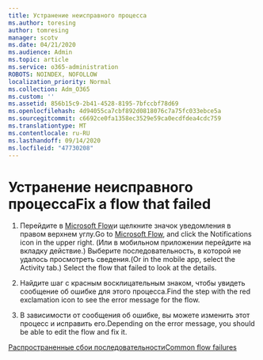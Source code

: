 ```yaml
---
title: Устранение неисправного процесса
ms.author: toresing
author: tomresing
manager: scotv
ms.date: 04/21/2020
ms.audience: Admin
ms.topic: article
ms.service: o365-administration
ROBOTS: NOINDEX, NOFOLLOW
localization_priority: Normal
ms.collection: Adm_O365
ms.custom: ''
ms.assetid: 856b15c9-2b41-4528-8195-7bfccbf78d69
ms.openlocfilehash: 4d94055ca7cbf892d0818076c7a75fc033ebce5a
ms.sourcegitcommit: c6692ce0fa1358ec3529e59ca0ecdfdea4cdc759
ms.translationtype: MT
ms.contentlocale: ru-RU
ms.lasthandoff: 09/14/2020
ms.locfileid: "47730208"
---
```

# <a name="fix-a-flow-that-failed"></a><span data-ttu-id="c8075-102">Устранение неисправного процесса</span><span class="sxs-lookup"><span data-stu-id="c8075-102">Fix a flow that failed</span></span>

1. <span data-ttu-id="c8075-103">Перейдите в [Microsoft Flow](https://flow.microsoft.com/)и щелкните значок уведомления в правом верхнем углу.</span><span class="sxs-lookup"><span data-stu-id="c8075-103">Go to [Microsoft Flow](https://flow.microsoft.com/), and click the Notifications icon in the upper right.</span></span> <span data-ttu-id="c8075-104">(Или в мобильном приложении перейдите на вкладку действие.) Выберите последовательность, в которой не удалось просмотреть сведения.</span><span class="sxs-lookup"><span data-stu-id="c8075-104">(Or in the mobile app, select the Activity tab.) Select the flow that failed to look at the details.</span></span>
    
2. <span data-ttu-id="c8075-105">Найдите шаг с красным восклицательным знаком, чтобы увидеть сообщение об ошибке для этого процесса.</span><span class="sxs-lookup"><span data-stu-id="c8075-105">Find the step with the red exclamation icon to see the error message for the flow.</span></span>
    
3. <span data-ttu-id="c8075-106">В зависимости от сообщения об ошибке, вы можете изменить этот процесс и исправить его.</span><span class="sxs-lookup"><span data-stu-id="c8075-106">Depending on the error message, you should be able to edit the flow and fix it.</span></span> 
    
[<span data-ttu-id="c8075-107">Распространенные сбои последовательности</span><span class="sxs-lookup"><span data-stu-id="c8075-107">Common flow failures</span></span>](https://go.microsoft.com/fwlink/?linkid=872110)
  

